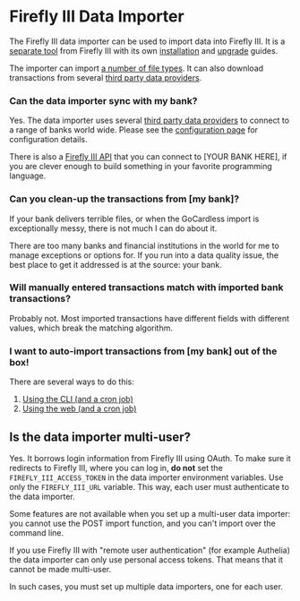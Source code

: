 # Firefly III Data Importer

The Firefly III data importer can be used to import data into Firefly III. It is a [separate tool](separate-tool.md) from Firefly III with 
its own [installation](../../how-to/data-importer/installation/docker.md) and [upgrade](../../how-to/data-importer/upgrade/docker.md) guides. 

The importer can import [a number of file types](../../how-to/data-importer/import/file.md). It can also download transactions from several [third party data providers](../../how-to/data-importer/import/third-party-providers.md).

### Can the data importer sync with my bank?

Yes. The data importer uses several [third party data providers](../../how-to/data-importer/import/third-party-providers.md) to connect to a range of banks world wide. Please see the [configuration page](../../how-to/data-importer/how-to-configure.md) for configuration details.

There is also a [Firefly III API](../../references/firefly-iii/api/index.md) that you can connect to \[YOUR BANK HERE\], if you are clever enough to build something in your favorite programming language.

### Can you clean-up the transactions from \[my bank\]?

If your bank delivers terrible files, or when the GoCardless import is exceptionally messy, there is not much I can do about it.

There are too many banks and financial institutions in the world for me to manage exceptions or options for. If you run into a data quality issue, the best place to get it addressed is at the source: your bank.

### Will manually entered transactions match with imported bank transactions?

Probably not. Most imported transactions have different fields with different values, which break the matching algorithm.

### I want to auto-import transactions from \[my bank\] out of the box!

There are several ways to do this:

1. [Using the CLI (and a cron job)](../../how-to/data-importer/advanced/cli.md)
2. [Using the web (and a cron job)](../../how-to/data-importer/advanced/post.md)

## Is the data importer multi-user?

Yes. It borrows login information from Firefly III using OAuth. To make sure it redirects to Firefly III, where you can log in, **do not** set the `FIREFLY_III_ACCESS_TOKEN` in the data importer environment variables. Use only the `FIREFLY_III_URL` variable. This way, each user must authenticate to the data importer.

Some features are not available when you set up a multi-user data importer: you cannot use the POST import function, and you can't import over the command line.

If you use Firefly III with "remote user authentication" (for example Authelia) the data importer can only use personal access tokens. That means that it cannot be made multi-user.

In such cases, you must set up multiple data importers, one for each user.
